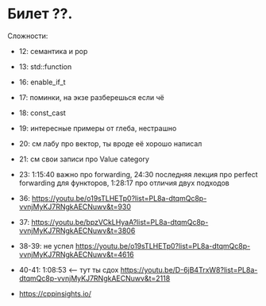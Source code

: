 # Билет ??.

Сложности:
* 12: семантика и pop
* 13: std::function
* 16: enable_if_t
* 17: поминки, на экзе разберешься если чё
* 18: const_cast
* 19: интересные примеры от глеба, нестрашно
* 20: см лабу про вектор, ты вроде её хорошо написал
* 21: см свои записи про Value category
* 23: 1:15:40 важно про forwarding, 24:30 последняя лекция про perfect forwarding для функторов, 1:28:17 про отличия двух подходов
* 36: https://youtu.be/o19sTLHETp0?list=PL8a-dtqmQc8p-vvnjMyKJ7RNgkAECNuwv&t=930
* 37: https://youtu.be/bpzVCkLHyaA?list=PL8a-dtqmQc8p-vvnjMyKJ7RNgkAECNuwv&t=3806
* 38-39: не успел https://youtu.be/o19sTLHETp0?list=PL8a-dtqmQc8p-vvnjMyKJ7RNgkAECNuwv&t=4616
* 40-41: 1:08:53 <— тут ты сдох https://youtu.be/D-6jB4TrxW8?list=PL8a-dtqmQc8p-vvnjMyKJ7RNgkAECNuwv&t=2118

* https://cppinsights.io/
